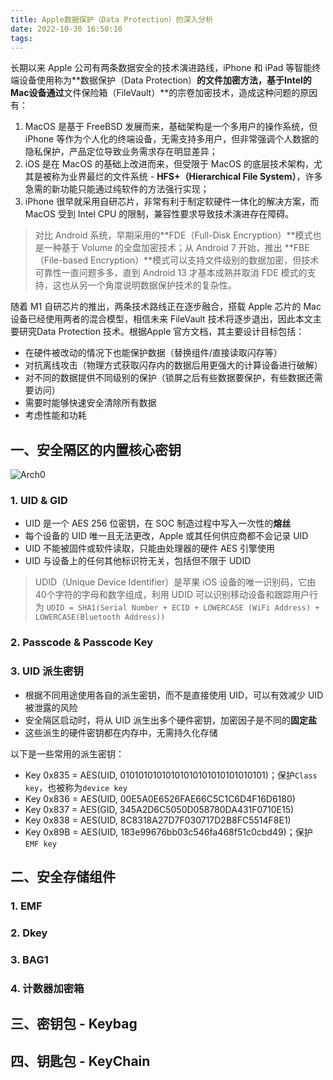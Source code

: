 ```yaml
---
title: Apple数据保护（Data Protection）的深入分析
date: 2022-10-30 16:50:10
tags:
---
```


长期以来 Apple 公司有两条数据安全的技术演进路线，iPhone 和 iPad 等智能终端设备使用称为**数据保护（Data Protection）**的文件加密方法，基于Intel的Mac设备通过**文件保险箱（FileVault）**的宗卷加密技术，造成这种问题的原因有：

1. MacOS 是基于 FreeBSD 发展而来，基础架构是一个多用户的操作系统，但 iPhone 等作为个人化的终端设备，无需支持多用户，但非常强调个人数据的隐私保护，产品定位导致业务需求存在明显差异；
2. iOS 是在 MacOS 的基础上改进而来，但受限于 MacOS 的底层技术架构，尤其是被称为业界最烂的文件系统 - **HFS+（Hierarchical File System）**，许多急需的新功能只能通过纯软件的方法强行实现；
3. iPhone 很早就采用自研芯片，非常有利于制定软硬件一体化的解决方案，而 MacOS 受到 Intel CPU 的限制，兼容性要求导致技术演进存在障碍。

> 对比 Android 系统，早期采用的**FDE（Full-Disk Encryption）**模式也是一种基于 Volume 的全盘加密技术；从 Android 7 开始，推出 **FBE（File-based Encryption）**模式可以支持文件级别的数据加密，但技术可靠性一直问题多多，直到 Android 13 才基本成熟并取消 FDE 模式的支持，这也从另一个角度说明数据保护技术的复杂性。

随着 M1 自研芯片的推出，两条技术路线正在逐步融合，搭载 Apple 芯片的 Mac 设备已经使用两者的混合模型，相信未来 FileVault 技术将逐步退出，因此本文主要研究Data Protection 技术。根据Apple 官方文档，其主要设计目标包括：

- 在硬件被改动的情况下也能保护数据（替换组件/直接读取闪存等）
- 对抗离线攻击（物理方式获取闪存内的数据后用更强大的计算设备进行破解）
- 对不同的数据提供不同级别的保护（锁屏之后有些数据要保护，有些数据还需要访问）
- 需要时能够快速安全清除所有数据
- 考虑性能和功耗

## 一、安全隔区的内置核心密钥

![Arch0](arch0.jpg)

### 1. UID & GID

- UID 是一个 AES 256 位密钥，在 SOC 制造过程中写入一次性的**熔丝**
- 每个设备的 UID 唯一且无法更改，Apple 或其任何供应商都不会记录 UID
- UID 不能被固件或软件读取，只能由处理器的硬件 AES 引擎使用
- UID 与设备上的任何其他标识符无关，包括但不限于 UDID

> UDID（Unique Device Identifier）是苹果 iOS 设备的唯一识别码，它由40个字符的字母和数字组成，利用 UDID 可以识别移动设备和跟踪用户行为
> `UDID = SHA1(Serial Number + ECID + LOWERCASE (WiFi Address) + LOWERCASE(Bluetooth Address))`

### 2. Passcode & Passcode Key

### 3. UID 派生密钥

- 根据不同用途使用各自的派生密钥，而不是直接使用 UID，可以有效减少 UID 被泄露的风险
- 安全隔区启动时，将从 UID 派生出多个硬件密钥，加密因子是不同的**固定盐**
- 这些派生的硬件密钥都在内存中，无需持久化存储

以下是一些常用的派生密钥：

- Key 0x835 = AES(UID, 01010101010101010101010101010101)；保护`Class key`，也被称为`device key`
- Key 0x836 = AES(UID, 00E5A0E6526FAE66C5C1C6D4F16D6180)
- Key 0x837 = AES(GID, 345A2D6C5050D058780DA431F0710E15)
- Key 0x838 = AES(UID, 8C8318A27D7F030717D2B8FC5514F8E1)
- Key 0x89B = AES(UID, 183e99676bb03c546fa468f51c0cbd49)；保护`EMF key`

## 二、安全存储组件

### 1. EMF

### 2. Dkey

### 3. BAG1

### 4. 计数器加密箱

## 三、密钥包 - Keybag

## 四、钥匙包 - KeyChain
